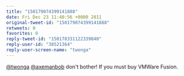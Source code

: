 ```yaml
---
title: "150179074399141888"
date: Fri Dec 23 11:40:56 +0000 2011
original-tweet-id: "150179074399141888"
retweets: 0
favorites: 0
reply-tweet-id: "150178331122339840"
reply-user-id: "38521364"
reply-user-screen-name: "twonga"
---
```

<a href="https://twitter.com/twonga">@twonga</a> <a href="https://twitter.com/axemanbob">@axemanbob</a> don't bother! If you must buy VMWare Fusion.
